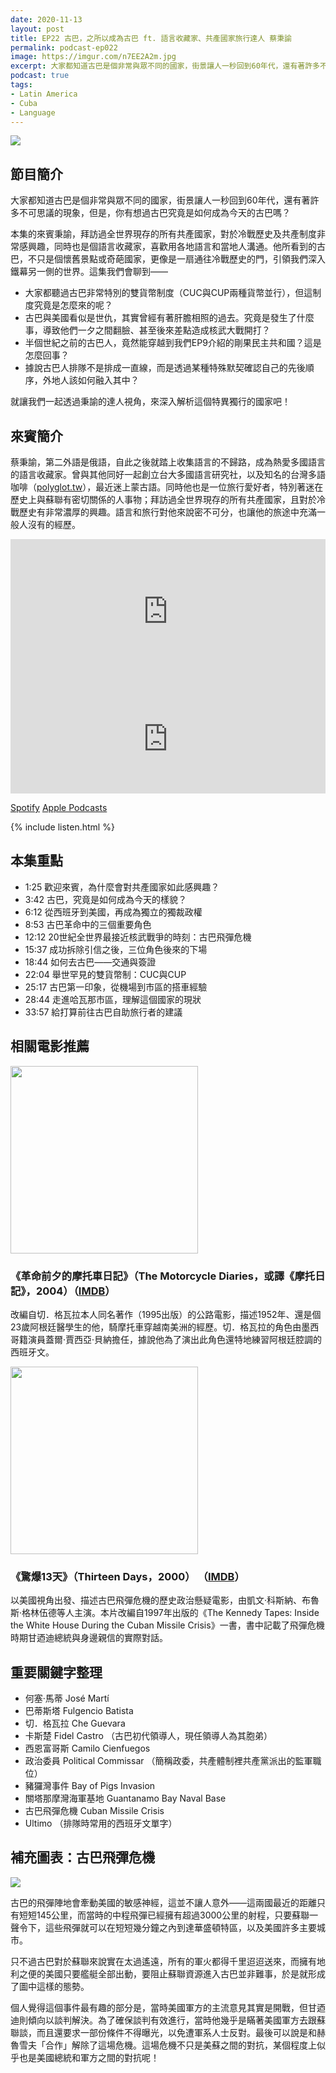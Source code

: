 ```yaml
---
date: 2020-11-13
layout: post
title: EP22 古巴，之所以成為古巴 ft. 語言收藏家、共產國家旅行達人 蔡秉諭
permalink: podcast-ep022
image: https://imgur.com/n7EE2A2m.jpg
excerpt: 大家都知道古巴是個非常與眾不同的國家，街景讓人一秒回到60年代，還有著許多不可思議的現象，但是，你有想過古巴究竟是如何成為今天的古巴嗎？本集的來賓秉諭，拜訪過全世界現存的所有共產國家，對於冷戰歷史及共產制度非常感興趣，同時也是個語言收藏家，喜歡用各地語言和當地人溝通。他所看到的古巴，不只是個懷舊景點或奇葩國家，更像是一扇通往冷戰歷史的門，引領我們深入鐵幕另一側的世界。就讓我們一起透過秉諭的達人視角，來深入解析這個特異獨行的國家吧！
podcast: true
tags:
- Latin America
- Cuba
- Language
---
```


![](https://imgur.com/n7EE2A2.jpg)

## 節目簡介

大家都知道古巴是個非常與眾不同的國家，街景讓人一秒回到60年代，還有著許多不可思議的現象，但是，你有想過古巴究竟是如何成為今天的古巴嗎？ 

本集的來賓秉諭，拜訪過全世界現存的所有共產國家，對於冷戰歷史及共產制度非常感興趣，同時也是個語言收藏家，喜歡用各地語言和當地人溝通。他所看到的古巴，不只是個懷舊景點或奇葩國家，更像是一扇通往冷戰歷史的門，引領我們深入鐵幕另一側的世界。這集我們會聊到——

* 大家都聽過古巴非常特別的雙貨幣制度（CUC與CUP兩種貨幣並行），但這制度究竟是怎麼來的呢？ 
* 古巴與美國看似是世仇，其實曾經有著肝膽相照的過去。究竟是發生了什麼事，導致他們一夕之間翻臉、甚至後來差點造成核武大戰開打？ 
* 半個世紀之前的古巴人，竟然能穿越到我們EP9介紹的剛果民主共和國？這是怎麼回事？ 
* 據說古巴人排隊不是排成一直線，而是透過某種特殊默契確認自己的先後順序，外地人該如何融入其中？ 

就讓我們一起透過秉諭的達人視角，來深入解析這個特異獨行的國家吧！ 

## 來賓簡介

蔡秉諭，第二外語是俄語，自此之後就踏上收集語言的不歸路，成為熱愛多國語言的語言收藏家。曾與其他同好一起創立台大多國語言研究社，以及知名的台灣多語咖啡（[polyglot.tw](http://polyglot.tw/)），最近迷上蒙古語。同時他也是一位旅行愛好者，特別著迷在歷史上與蘇聯有密切關係的人事物；拜訪過全世界現存的所有共產國家，且對於冷戰歷史有非常濃厚的興趣。語言和旅行對他來說密不可分，也讓他的旅途中充滿一般人沒有的經歷。

<iframe src="https://open.spotify.com/embed-podcast/episode/4Afd3N5HV5DUxo7cAKK6K5" width="100%" height="232" frameborder="0" allowtransparency="true" allow="encrypted-media"></iframe>

<iframe allow="autoplay *; encrypted-media *; fullscreen *" frameborder="0" height="175" style="width:100%;max-width:660px;overflow:hidden;background:transparent;" sandbox="allow-forms allow-popups allow-same-origin allow-scripts allow-storage-access-by-user-activation allow-top-navigation-by-user-activation" src="https://embed.podcasts.apple.com/tw/podcast/id1518914711?i=1000498522064"></iframe>

[Spotify](https://open.spotify.com/episode/4Afd3N5HV5DUxo7cAKK6K5)
[Apple Podcasts](https://podcasts.apple.com/tw/podcast/id1518914711?i=1000498522064)

{% include listen.html %}

## 本集重點

* 1:25 歡迎來賓，為什麼會對共產國家如此感興趣？
* 3:42 古巴，究竟是如何成為今天的樣貌？
* 6:12 從西班牙到美國，再成為獨立的獨裁政權
* 8:53 古巴革命中的三個重要角色
* 12:12 20世紀全世界最接近核武戰爭的時刻：古巴飛彈危機
* 15:37 成功拆除引信之後，三位角色後來的下場
* 18:44 如何去古巴——交通與簽證
* 22:04 舉世罕見的雙貨幣制：CUC與CUP
* 25:17 古巴第一印象，從機場到市區的搭車經驗
* 28:44 走進哈瓦那市區，理解這個國家的現狀
* 33:57 給打算前往古巴自助旅行者的建議

## 相關電影推薦

<img src="https://m.media-amazon.com/images/M/MV5BOTNmZTgyMzAtMTUwZC00NjAwLTk4MjktODllYTY5YTUwN2YwXkEyXkFqcGdeQXVyMTQxNzMzNDI@._V1_.jpg" style="width: 300px">

### 《革命前夕的摩托車日記》（The Motorcycle Diaries，或譯《摩托日記》，2004）（[IMDB](https://www.imdb.com/title/tt0318462)）

改編自切．格瓦拉本人同名著作（1995出版）的公路電影，描述1952年、還是個23歲阿根廷醫學生的他，騎摩托車穿越南美洲的經歷。切．格瓦拉的角色由墨西哥籍演員蓋爾·賈西亞·貝納擔任，據說他為了演出此角色還特地練習阿根廷腔調的西班牙文。

<img src="https://m.media-amazon.com/images/M/MV5BZDM5NzBkZWMtZDY2Ny00OGMxLTgzMDUtZDZkNzRhM2M5MDIxL2ltYWdlL2ltYWdlXkEyXkFqcGdeQXVyMTQxNzMzNDI@._V1_.jpg" style="width: 300px">

### 《驚爆13天》（Thirteen Days，2000） （[IMDB](https://www.imdb.com/title/tt0146309/)）

以美國視角出發、描述古巴飛彈危機的歷史政治懸疑電影，由凱文·科斯納、布魯斯·格林伍德等人主演。本片改編自1997年出版的《The Kennedy Tapes: Inside the White House During the Cuban Missile Crisis》一書，書中記載了飛彈危機時期甘迺迪總統與身邊親信的實際對話。

## 重要關鍵字整理

* 何塞·馬蒂 José Martí
* 巴蒂斯塔 Fulgencio Batista
* 切．格瓦拉 Che Guevara
* 卡斯楚 Fidel Castro （古巴初代領導人，現任領導人為其胞弟）
* 西恩富哥斯 Camilo Cienfuegos
* 政治委員 Political Commissar （簡稱政委，共產體制裡共產黨派出的監軍職位）
* 豬玀灣事件 Bay of Pigs Invasion
* 關塔那摩灣海軍基地 Guantanamo Bay Naval Base
* 古巴飛彈危機 Cuban Missile Crisis
* Ultimo （排隊時常用的西班牙文單字）

## 補充圖表：古巴飛彈危機

![](https://imgur.com/9PkPDOx.jpg)

古巴的飛彈陣地會牽動美國的敏感神經，這並不讓人意外——這兩國最近的距離只有短短145公里，而當時的中程飛彈已經擁有超過3000公里的射程，只要蘇聯一聲令下，這些飛彈就可以在短短幾分鐘之內到達華盛頓特區，以及美國許多主要城市。

只不過古巴對於蘇聯來說實在太過遙遠，所有的軍火都得千里迢迢送來，而擁有地利之便的美國只要艦艇全部出動，要阻止蘇聯資源進入古巴並非難事，於是就形成了圖中這樣的態勢。

個人覺得這個事件最有趣的部分是，當時美國軍方的主流意見其實是開戰，但甘迺迪則傾向以談判解決。為了確保談判有效進行，當時他幾乎是瞞著美國軍方去跟蘇聯談，而且還要求一部份條件不得曝光，以免遭軍系人士反對。最後可以說是和赫魯雪夫「合作」解除了這場危機。這場危機不只是美蘇之間的對抗，某個程度上似乎也是美國總統和軍方之間的對抗呢！
